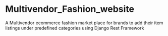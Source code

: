 # Multivendor_Fashion_website
A Multivendor ecommerce fashion market place for brands to add their item listings under predefined categories using Django Rest Framework
